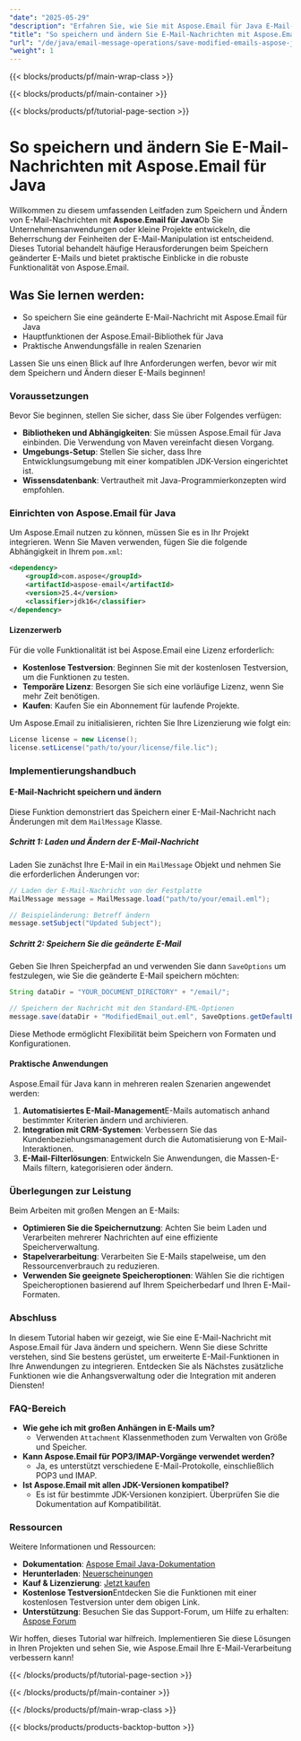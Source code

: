 ```yaml
---
"date": "2025-05-29"
"description": "Erfahren Sie, wie Sie mit Aspose.Email für Java E-Mail-Nachrichten effektiv speichern und ändern, einschließlich wichtiger Funktionen und praktischer Anwendungen."
"title": "So speichern und ändern Sie E-Mail-Nachrichten mit Aspose.Email für Java"
"url": "/de/java/email-message-operations/save-modified-emails-aspose-java/"
"weight": 1
---
```


{{< blocks/products/pf/main-wrap-class >}}

{{< blocks/products/pf/main-container >}}

{{< blocks/products/pf/tutorial-page-section >}}
# So speichern und ändern Sie E-Mail-Nachrichten mit Aspose.Email für Java

Willkommen zu diesem umfassenden Leitfaden zum Speichern und Ändern von E-Mail-Nachrichten mit **Aspose.Email für Java**Ob Sie Unternehmensanwendungen oder kleine Projekte entwickeln, die Beherrschung der Feinheiten der E-Mail-Manipulation ist entscheidend. Dieses Tutorial behandelt häufige Herausforderungen beim Speichern geänderter E-Mails und bietet praktische Einblicke in die robuste Funktionalität von Aspose.Email.

## Was Sie lernen werden:
- So speichern Sie eine geänderte E-Mail-Nachricht mit Aspose.Email für Java
- Hauptfunktionen der Aspose.Email-Bibliothek für Java
- Praktische Anwendungsfälle in realen Szenarien

Lassen Sie uns einen Blick auf Ihre Anforderungen werfen, bevor wir mit dem Speichern und Ändern dieser E-Mails beginnen!

### Voraussetzungen

Bevor Sie beginnen, stellen Sie sicher, dass Sie über Folgendes verfügen:

- **Bibliotheken und Abhängigkeiten**: Sie müssen Aspose.Email für Java einbinden. Die Verwendung von Maven vereinfacht diesen Vorgang.
- **Umgebungs-Setup**: Stellen Sie sicher, dass Ihre Entwicklungsumgebung mit einer kompatiblen JDK-Version eingerichtet ist.
- **Wissensdatenbank**: Vertrautheit mit Java-Programmierkonzepten wird empfohlen.

### Einrichten von Aspose.Email für Java

Um Aspose.Email nutzen zu können, müssen Sie es in Ihr Projekt integrieren. Wenn Sie Maven verwenden, fügen Sie die folgende Abhängigkeit in Ihrem `pom.xml`:

```xml
<dependency>
    <groupId>com.aspose</groupId>
    <artifactId>aspose-email</artifactId>
    <version>25.4</version>
    <classifier>jdk16</classifier>
</dependency>
```

#### Lizenzerwerb

Für die volle Funktionalität ist bei Aspose.Email eine Lizenz erforderlich:

- **Kostenlose Testversion**: Beginnen Sie mit der kostenlosen Testversion, um die Funktionen zu testen.
- **Temporäre Lizenz**: Besorgen Sie sich eine vorläufige Lizenz, wenn Sie mehr Zeit benötigen.
- **Kaufen**: Kaufen Sie ein Abonnement für laufende Projekte.

Um Aspose.Email zu initialisieren, richten Sie Ihre Lizenzierung wie folgt ein:

```java
License license = new License();
license.setLicense("path/to/your/license/file.lic");
```

### Implementierungshandbuch

#### E-Mail-Nachricht speichern und ändern

Diese Funktion demonstriert das Speichern einer E-Mail-Nachricht nach Änderungen mit dem `MailMessage` Klasse.

##### Schritt 1: Laden und Ändern der E-Mail-Nachricht

Laden Sie zunächst Ihre E-Mail in ein `MailMessage` Objekt und nehmen Sie die erforderlichen Änderungen vor:

```java
// Laden der E-Mail-Nachricht von der Festplatte
MailMessage message = MailMessage.load("path/to/your/email.eml");

// Beispieländerung: Betreff ändern
message.setSubject("Updated Subject");
```

##### Schritt 2: Speichern Sie die geänderte E-Mail

Geben Sie Ihren Speicherpfad an und verwenden Sie dann `SaveOptions` um festzulegen, wie Sie die geänderte E-Mail speichern möchten:

```java
String dataDir = "YOUR_DOCUMENT_DIRECTORY" + "/email/";

// Speichern der Nachricht mit den Standard-EML-Optionen
message.save(dataDir + "ModifiedEmail_out.eml", SaveOptions.getDefaultEml());
```

Diese Methode ermöglicht Flexibilität beim Speichern von Formaten und Konfigurationen.

#### Praktische Anwendungen

Aspose.Email für Java kann in mehreren realen Szenarien angewendet werden:

1. **Automatisiertes E-Mail-Management**E-Mails automatisch anhand bestimmter Kriterien ändern und archivieren.
2. **Integration mit CRM-Systemen**: Verbessern Sie das Kundenbeziehungsmanagement durch die Automatisierung von E-Mail-Interaktionen.
3. **E-Mail-Filterlösungen**: Entwickeln Sie Anwendungen, die Massen-E-Mails filtern, kategorisieren oder ändern.

### Überlegungen zur Leistung

Beim Arbeiten mit großen Mengen an E-Mails:

- **Optimieren Sie die Speichernutzung**: Achten Sie beim Laden und Verarbeiten mehrerer Nachrichten auf eine effiziente Speicherverwaltung.
- **Stapelverarbeitung**: Verarbeiten Sie E-Mails stapelweise, um den Ressourcenverbrauch zu reduzieren.
- **Verwenden Sie geeignete Speicheroptionen**: Wählen Sie die richtigen Speicheroptionen basierend auf Ihrem Speicherbedarf und Ihren E-Mail-Formaten.

### Abschluss

In diesem Tutorial haben wir gezeigt, wie Sie eine E-Mail-Nachricht mit Aspose.Email für Java ändern und speichern. Wenn Sie diese Schritte verstehen, sind Sie bestens gerüstet, um erweiterte E-Mail-Funktionen in Ihre Anwendungen zu integrieren. Entdecken Sie als Nächstes zusätzliche Funktionen wie die Anhangsverwaltung oder die Integration mit anderen Diensten!

### FAQ-Bereich

- **Wie gehe ich mit großen Anhängen in E-Mails um?**
  - Verwenden `Attachment` Klassenmethoden zum Verwalten von Größe und Speicher.
- **Kann Aspose.Email für POP3/IMAP-Vorgänge verwendet werden?**
  - Ja, es unterstützt verschiedene E-Mail-Protokolle, einschließlich POP3 und IMAP.
- **Ist Aspose.Email mit allen JDK-Versionen kompatibel?**
  - Es ist für bestimmte JDK-Versionen konzipiert. Überprüfen Sie die Dokumentation auf Kompatibilität.

### Ressourcen

Weitere Informationen und Ressourcen:

- **Dokumentation**: [Aspose Email Java-Dokumentation](https://reference.aspose.com/email/java/)
- **Herunterladen**: [Neuerscheinungen](https://releases.aspose.com/email/java/)
- **Kauf & Lizenzierung**: [Jetzt kaufen](https://purchase.aspose.com/buy)
- **Kostenlose Testversion**Entdecken Sie die Funktionen mit einer kostenlosen Testversion unter dem obigen Link.
- **Unterstützung**: Besuchen Sie das Support-Forum, um Hilfe zu erhalten: [Aspose Forum](https://forum.aspose.com/c/email/10)

Wir hoffen, dieses Tutorial war hilfreich. Implementieren Sie diese Lösungen in Ihren Projekten und sehen Sie, wie Aspose.Email Ihre E-Mail-Verarbeitung verbessern kann!

{{< /blocks/products/pf/tutorial-page-section >}}

{{< /blocks/products/pf/main-container >}}

{{< /blocks/products/pf/main-wrap-class >}}

{{< blocks/products/products-backtop-button >}}